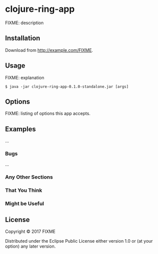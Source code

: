 # clojure-ring-app

FIXME: description

## Installation

Download from http://example.com/FIXME.

## Usage

FIXME: explanation

    $ java -jar clojure-ring-app-0.1.0-standalone.jar [args]

## Options

FIXME: listing of options this app accepts.

## Examples

...

### Bugs

...

### Any Other Sections
### That You Think
### Might be Useful

## License

Copyright © 2017 FIXME

Distributed under the Eclipse Public License either version 1.0 or (at
your option) any later version.
